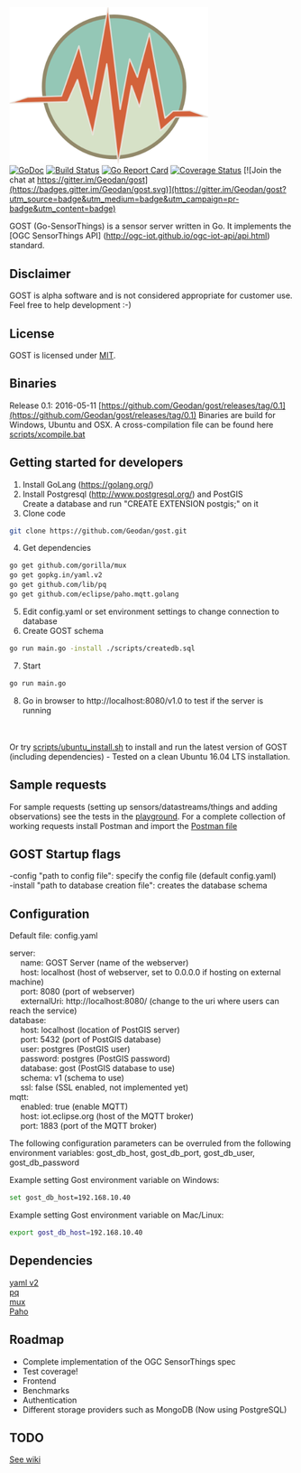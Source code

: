 <img src="src/client/resources/img/icon.png" width="353"><br />
[![GoDoc](https://godoc.org/github.com/Geodan/gost?status.svg)](https://godoc.org/github.com/Geodan/gost)
[![Build Status](http://beta.drone.io/api/badges/drone/drone/status.svg)](https://drone.io/github.com/Geodan/gost/latest)
[![Go Report Card](https://goreportcard.com/badge/geodan/gost)](https://goreportcard.com/report/geodan/gost)
[![Coverage Status](https://coveralls.io/repos/github/Geodan/gost/badge.svg?branch=master)](https://coveralls.io/github/Geodan/gost?branch=master)
[![Join the chat at https://gitter.im/Geodan/gost](https://badges.gitter.im/Geodan/gost.svg)](https://gitter.im/Geodan/gost?utm_source=badge&utm_medium=badge&utm_campaign=pr-badge&utm_content=badge)<br />

GOST (Go-SensorThings) is a sensor server written in Go. It implements the [OGC SensorThings API] (http://ogc-iot.github.io/ogc-iot-api/api.html) standard.

## Disclaimer

GOST is alpha software and is not considered appropriate for customer use. Feel free to help development :-)

## License

GOST is licensed under [MIT](https://opensource.org/licenses/MIT).

## Binaries

Release 0.1: 2016-05-11 [https://github.com/Geodan/gost/releases/tag/0.1](https://github.com/Geodan/gost/releases/tag/0.1)
Binaries are build for Windows, Ubuntu and OSX.
A cross-compilation file can be found here [scripts/xcompile.bat](https://github.com/Geodan/gost/blob/master/scripts/xcompile.bat)

## Getting started for developers

1) Install GoLang (https://golang.org/)<br />
2) Install Postgresql (http://www.postgresql.org/) and PostGIS <br />
Create a database and run "CREATE EXTENSION postgis;" on it<br />
3) Clone code
```sh
git clone https://github.com/Geodan/gost.git
```
4) Get dependencies
```sh
go get github.com/gorilla/mux
go get gopkg.in/yaml.v2
go get github.com/lib/pq
go get github.com/eclipse/paho.mqtt.golang
```
5) Edit config.yaml or set environment settings to change connection to database<br />
6) Create GOST schema
```sh
go run main.go -install ./scripts/createdb.sql
```
7) Start
```sh
go run main.go
```

8) Go in browser to http://localhost:8080/v1.0 to test if the server is running

<br /><br />
Or try [scripts/ubuntu_install.sh](scripts/ubuntu_install.sh) to install and run the latest version of GOST (including dependencies) - Tested on a clean Ubuntu 16.04 LTS installation.

## Sample requests

For sample requests (setting up sensors/datastreams/things and adding observations) see the tests in the [playground](test/playground_tests.md). 
For a complete collection of working requests install Postman and import the [Postman file](test/GOST.json.postman_collection) 

## GOST Startup flags

-config "path to config file": specify the config file (default config.yaml)<br />
-install "path to database creation file": creates the database schema

## Configuration

Default file: config.yaml

server: <br />
&nbsp;&nbsp;&nbsp;&nbsp;&nbsp;name: GOST Server (name of the webserver)<br />
&nbsp;&nbsp;&nbsp;&nbsp;&nbsp;host: localhost (host of webserver, set to 0.0.0.0 if hosting on external machine)<br />
&nbsp;&nbsp;&nbsp;&nbsp;&nbsp;port: 8080 (port of webserver)<br />
&nbsp;&nbsp;&nbsp;&nbsp;&nbsp;externalUri: http://localhost:8080/ (change to the uri where users can reach the service)<br />
database:<br />
&nbsp;&nbsp;&nbsp;&nbsp;&nbsp;host: localhost (location of PostGIS server)<br />
&nbsp;&nbsp;&nbsp;&nbsp;&nbsp;port: 5432 (port of PostGIS database)<br />
&nbsp;&nbsp;&nbsp;&nbsp;&nbsp;user: postgres (PostGIS user)<br />
&nbsp;&nbsp;&nbsp;&nbsp;&nbsp;password: postgres (PostGIS password)<br />
&nbsp;&nbsp;&nbsp;&nbsp;&nbsp;database: gost (PostGIS database to use)<br />
&nbsp;&nbsp;&nbsp;&nbsp;&nbsp;schema: v1 (schema to use)<br />
&nbsp;&nbsp;&nbsp;&nbsp;&nbsp;ssl: false (SSL enabled, not implemented yet)<br />
mqtt:<br />
&nbsp;&nbsp;&nbsp;&nbsp;&nbsp;enabled: true (enable MQTT)<br />
&nbsp;&nbsp;&nbsp;&nbsp;&nbsp;host: iot.eclipse.org (host of the MQTT broker)<br />
&nbsp;&nbsp;&nbsp;&nbsp;&nbsp;port: 1883 (port of the MQTT broker)<br />

The following configuration parameters can be overruled 
from the following environment variables:
gost_db_host, gost_db_port, gost_db_user, gost_db_password

Example setting Gost environment variable on Windows:

```sh
set gost_db_host=192.168.10.40
```

Example setting Gost environment variable on Mac/Linux:

```sh
export gost_db_host=192.168.10.40
```

## Dependencies

[yaml v2](https://github.com/go-yaml/yaml)<br />
[pq](https://github.com/lib/pq)<br />
[mux](https://github.com/gorilla/mux)<br />
[Paho](https://github.com/eclipse/paho.mqtt.golang)<br />

## Roadmap

- Complete implementation of the OGC SensorThings spec
- Test coverage!
- Frontend
- Benchmarks
- Authentication
- Different storage providers such as MongoDB (Now using PostgreSQL)

## TODO

[See wiki](https://github.com/Geodan/gost/wiki/TODO)
